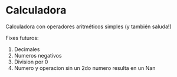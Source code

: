 # Calculadora
Calculadora con operadores aritméticos simples (y también saluda!)

Fixes futuros:
1. Decimales
2. Numeros negativos
3. Division por 0
4. Numero y operacion sin un 2do numero resulta en un Nan
